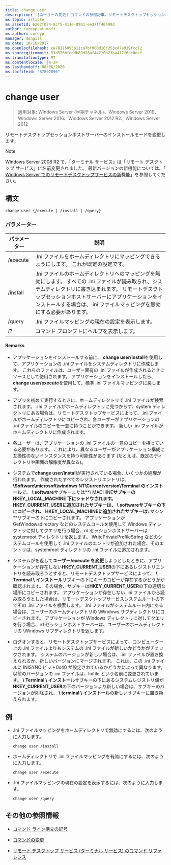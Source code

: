 ```yaml
---
title: change user
description: '[ユーザーの変更] コマンドの参照記事。リモートデスクトップセッションホストサーバーのインストールモードを変更します。'
ms.topic: article
ms.assetid: 6202f024-8cf5-411e-89b1-ee37ff46499d
author: coreyp-at-msft
ms.author: coreyp
manager: dongill
ms.date: 10/16/2017
ms.openlocfilehash: ca78126095b11ca7bf900d10c253cd7ad19fcc12
ms.sourcegitcommit: 53d526bfeddb89d28af44210a23ba417f6ce0ecf
ms.translationtype: MT
ms.contentlocale: ja-JP
ms.lasthandoff: 08/06/2020
ms.locfileid: "87892896"
---
```

# <a name="change-user"></a>change user

> 適用対象: Windows Server (半期チャネル)、Windows Server 2019、Windows Server 2016、Windows Server 2012 R2、Windows Server 2012

リモートデスクトップセッションホストサーバーのインストールモードを変更します。

> [!NOTE]
> Windows Server 2008 R2 で、「ターミナル サービス」は「リモート デスクトップ サービス」に名前変更されました。 最新バージョンの新機能については、「 [Windows Server でのリモートデスクトップサービスの新](/previous-versions/windows/it-pro/windows-server-2012-r2-and-2012/dn283323(v=ws.11))機能」を参照してください。

## <a name="syntax"></a>構文

```
change user {/execute | /install | /query}
```

### <a name="parameters"></a>パラメーター

| パラメーター | 説明 |
| --------- | ----------- |
| /execute | .Ini ファイルをホームディレクトリにマッピングできるようにします。 これが既定の設定です。 |
| /install | .Ini ファイルのホームディレクトリへのマッピングを無効にします。 すべての .ini ファイルが読み取られ、システムディレクトリに書き込まれます。 リモートデスクトップセッションホストサーバーにアプリケーションをインストールする場合は、.ini ファイルマッピングを無効にする必要があります。 |
| /query | .Ini ファイルマッピングの現在の設定を表示します。 |
| /? | コマンド プロンプトにヘルプを表示します。 |

#### <a name="remarks"></a>Remarks

- アプリケーションをインストールする前に、 **change user/install**を使用して、アプリケーションの .ini ファイルをシステムディレクトリに作成します。 これらのファイルは、ユーザー固有の .ini ファイルが作成されるときにソースとして使用されます。 アプリケーションをインストールしたら、 **change user/execute**を使用して、標準 .ini ファイルマッピングに戻します。

- アプリを初めて実行するときに、ホームディレクトリで .ini ファイルが検索されます。 .Ini ファイルがホームディレクトリに見つからず、system ディレクトリにある場合は、リモートデスクトップサービスによって、.ini ファイルがホームディレクトリにコピーされ、各ユーザーがアプリケーションの .ini ファイルのコピーを一意に持つことができます。 新しい .ini ファイルがホームディレクトリに作成されます。

- 各ユーザーは、アプリケーションの .ini ファイルの一意のコピーを持っている必要があります。 これにより、異なるユーザーがアプリケーション構成に互換性のないインスタンスを持つ可能性があります (たとえば、既定のディレクトリや画面の解像度が異なる)。

- システムで**change user/install**が実行されている場合、いくつかの処理が行われます。 作成されたすべてのレジストリエントリは、 **\Software\microsoft\windows NT\Currentversion\Terminal のインストール**で、 **\ software**サブキーまたは**\ MACHINE**サブキーの HKEY_LOCAL_MACHINE 下にシャドウされます。 **HKEY_CURRENT_USER**に追加されたサブキーは、 **\ software**サブキーの下にコピーされ、 **HKEY_LOCAL_MACHINE**に追加されたサブキーは**\ マシン**サブキーの下にコピーされます。 アプリケーションが GetWindowsdirectory などのシステムコールを使用して Windows ディレクトリに対してクエリを行う場合、rd セッションホストサーバーは systemroot ディレクトリを返します。 WritePrivateProfileString などのシステムコールを使用して .ini ファイルのエントリが追加された場合、そのエントリは、systemroot ディレクトリの .ini ファイルに追加されます。

- システムがを返して**ユーザー/execute を変更**しようとしたときに、アプリケーションが存在しない**HKEY_CURRENT_USER**の下にあるレジストリエントリを読み取ろうとすると、リモートデスクトップサービスによって、 **\ Terminal \ インストール**サブキーの下にキーのコピーが存在するかどうかが確認されます。 その場合、サブキーは**HKEY_CURRENT_USER**の下の適切な場所にコピーされます。 アプリケーションが存在しない .ini ファイルから読み取ろうとした場合は、リモートデスクトップサービスシステムルートの下でその .ini ファイルを検索します。 .Ini ファイルがシステムルート内にある場合は、ユーザーのホームディレクトリの \Windows サブディレクトリにコピーされます。 アプリケーションが Windows ディレクトリに対してクエリを行う場合、rd セッションホストサーバーは、ユーザーのホームディレクトリの \Windows サブディレクトリを返します。

- ログオンすると、リモートデスクトップサービスによって、コンピューター上の .ini ファイルよりもシステムの .ini ファイルが新しいかどうかがチェックされます。 システムのバージョンが新しい場合は、.ini ファイルが置き換えられるか、新しいバージョンにマージされます。 これは、この .ini ファイルに INISYNC ビット0x40 が設定されているかどうかによって異なります。 以前のバージョンの .ini ファイルは、Inifile という名前に変更されています。 **\ Terminal \ インストール**サブキーの下にあるシステムレジストリ値が**HKEY_CURRENT_USER**の下のバージョンより新しい場合は、サブキーのバージョンが削除され、 **\ terminal \ インストール**の新しいサブキーに置き換えられます。

## <a name="examples"></a>例

- .Ini ファイルマッピングをホームディレクトリで無効にするには、次のように入力します。

  ```
  change user /install
  ```

- ホームディレクトリで .ini ファイルマッピングを有効にするには、次のように入力します。

  ```
  change user /execute
  ```

- .Ini ファイルマッピングの現在の設定を表示するには、次のように入力します。

  ```
  change user /query
  ```

## <a name="additional-references"></a>その他の参照情報

- [コマンド ライン構文の記号](command-line-syntax-key.md)

- [コマンドの変更](change.md)

- [リモート デスクトップ サービス (ターミナル サービス) のコマンド リファレンス](remote-desktop-services-terminal-services-command-reference.md)
